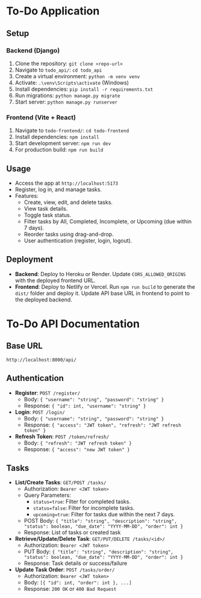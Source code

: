 # To-Do Application

## Setup

### Backend (Django)
1. Clone the repository: `git clone <repo-url>`
2. Navigate to `todo_api/`: `cd todo_api`
3. Create a virtual environment: `python -m venv venv`
4. Activate: `.\venv\Scripts\activate` (Windows)
5. Install dependencies: `pip install -r requirements.txt`
6. Run migrations: `python manage.py migrate`
7. Start server: `python manage.py runserver`

### Frontend (Vite + React)
1. Navigate to `todo-frontend/`: `cd todo-frontend`
2. Install dependencies: `npm install`
3. Start development server: `npm run dev`
4. For production build: `npm run build`

## Usage
- Access the app at `http://localhost:5173`
- Register, log in, and manage tasks.
- Features:
  - Create, view, edit, and delete tasks.
  - View task details.
  - Toggle task status.
  - Filter tasks by All, Completed, Incomplete, or Upcoming (due within 7 days).
  - Reorder tasks using drag-and-drop.
  - User authentication (register, login, logout).

## Deployment
- **Backend**: Deploy to Heroku or Render. Update `CORS_ALLOWED_ORIGINS` with the deployed frontend URL.
- **Frontend**: Deploy to Netlify or Vercel. Run `npm run build` to generate the `dist/` folder and deploy it. Update API base URL in frontend to point to the deployed backend.




# To-Do API Documentation

## Base URL
`http://localhost:8000/api/`

## Authentication
- **Register**: `POST /register/`
  - Body: `{ "username": "string", "password": "string" }`
  - Response: `{ "id": int, "username": "string" }`
- **Login**: `POST /login/`
  - Body: `{ "username": "string", "password": "string" }`
  - Response: `{ "access": "JWT token", "refresh": "JWT refresh token" }`
- **Refresh Token**: `POST /token/refresh/`
  - Body: `{ "refresh": "JWT refresh token" }`
  - Response: `{ "access": "new JWT token" }`

## Tasks
- **List/Create Tasks**: `GET/POST /tasks/`
  - Authorization: `Bearer <JWT token>`
  - Query Parameters:
    - `status=true`: Filter for completed tasks.
    - `status=false`: Filter for incomplete tasks.
    - `upcoming=true`: Filter for tasks due within the next 7 days.
  - POST Body: `{ "title": "string", "description": "string", "status": boolean, "due_date": "YYYY-MM-DD", "order": int }`
  - Response: List of tasks or created task
- **Retrieve/Update/Delete Task**: `GET/PUT/DELETE /tasks/<id>/`
  - Authorization: `Bearer <JWT token>`
  - PUT Body: `{ "title": "string", "description": "string", "status": boolean, "due_date": "YYYY-MM-DD", "order": int }`
  - Response: Task details or success/failure
- **Update Task Order**: `POST /tasks/order/`
  - Authorization: `Bearer <JWT token>`
  - Body: `[{ "id": int, "order": int }, ...]`
  - Response: `200 OK` or `400 Bad Request`
